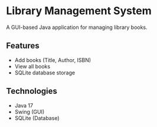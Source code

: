 # Library Management System
A GUI-based Java application for managing library books.

## Features
- Add books (Title, Author, ISBN)
- View all books
- SQLite database storage

## Technologies
- Java 17
- Swing (GUI)
- SQLite (Database)
